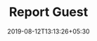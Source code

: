 ---
title: "Report Guest"
date: 2019-08-12T13:13:26+05:30
type: "credit-report"
layout: "proprietorship/report-guest"

currentinfo: 'completed'
currentpayment: 'completed'
currentkyc: 'completed'
currentreport: 'incomplete'

loggedin: true
progressBar: true
---